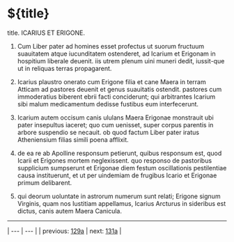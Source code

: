 # ${title}

title. ICARIUS ET ERIGONE.



1. Cum Liber pater ad homines esset profectus ut suorum fructuum suauitatem atque iucunditatem ostenderet, ad Icarium et Erigonam in hospitium liberale deuenit. iis utrem plenum uini muneri dedit, iussit-que ut in reliquas terras propagarent.



2. Icarius plaustro onerato cum Erigone filia et cane Maera in terram Atticam ad pastores deuenit et genus suauitatis ostendit. pastores cum immoderatius biberent ebrii facti conciderunt; qui arbitrantes Icarium sibi malum medicamentum dedisse fustibus eum interfecerunt.



3. Icarium autem occisum canis ululans Maera Erigonae monstrauit ubi pater insepultus iaceret; quo cum uenisset, super corpus parentis in arbore suspendio se necauit. ob quod factum Liber pater iratus Atheniensium filias simili poena afflixit.



4. de ea re ab Apolline responsum petierunt, quibus responsum est, quod Icarii et Erigones mortem neglexissent. quo responso de pastoribus supplicium sumpserunt et Erigonae diem festum oscillationis pestilentiae causa instituerunt, et ut per uindemiam de frugibus Icario et Erigonae primum delibarent.



5. qui deorum uoluntate in astrorum numerum sunt relati; Erigone signum Virginis, quam nos Iustitiam appellamus, Icarius Arcturus in sideribus est dictus, canis autem Maera Canicula.



---

| --- | --- |
| previous: [129a](../129a/) | next: [131a](../131a/) |